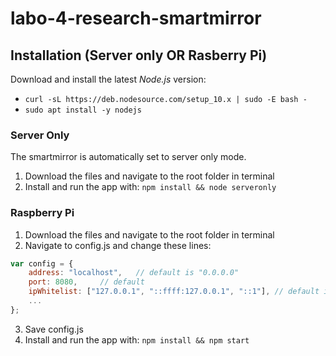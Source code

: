 # labo-4-research-smartmirror

## Installation (Server only OR Rasberry Pi)

Download and install the latest *Node.js* version:
- `curl -sL https://deb.nodesource.com/setup_10.x | sudo -E bash -`
- `sudo apt install -y nodejs` 

### Server Only

The smartmirror is automatically set to server only mode. 
1. Download the files and navigate to the root folder in terminal
2. Install and run the app with: `npm install && node serveronly` 


### Raspberry Pi

1. Download the files and navigate to the root folder in terminal
2. Navigate to config.js and change these lines:

```javascript
var config = {
	address: "localhost",	// default is "0.0.0.0"
	port: 8080,		// default
    ipWhitelist: ["127.0.0.1", "::ffff:127.0.0.1", "::1"], // default is ["127.0.0.1", "::ffff:127.0.0.1", "::1", "::ffff:172.17.0.1"]
	...
};
```
3. Save config.js
4. Install and run the app with: `npm install && npm start` 
